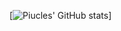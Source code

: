 

[![Piucles' GitHub stats](https://github-readme-stats.vercel.app/api?username=Piucles&show_icons=true&theme=dark)]
